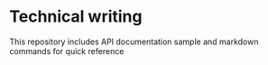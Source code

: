 # Technical writing
This repository includes API documentation sample and markdown commands for quick reference 
